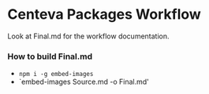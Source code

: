 # Centeva Packages Workflow
Look at Final.md for the workflow documentation.

### How to build Final.md

- `npm i -g embed-images`
- `embed-images Source.md -o Final.md'

